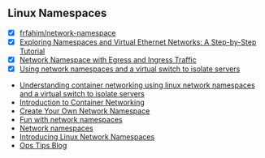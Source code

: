 ## Linux Namespaces
- [x] [frfahim/network-namespace](https://github.com/frfahim/network-namespace?tab=readme-ov-file)
- [x] [Exploring Namespaces and Virtual Ethernet Networks: A Step-by-Step Tutorial](https://dev.to/tanvirrahman/exploring-namespaces-and-virtual-ethernet-networks-a-step-by-step-tutorial-575i)
- [x] [Network Namespace with Egress and Ingress Traffic](https://github.com/dipanjal/DevOps/tree/main/NetNS_Ingress_Egress_Traffic)
- [x] [Using network namespaces and a virtual switch to isolate servers](https://ops.tips/blog/using-network-namespaces-and-bridge-to-isolate-servers/)
- [Understanding container networking using linux network namespaces and a virtual switch to isolate servers](https://github.com/faysalmehedi/linux-network-namespaces-hands-on)
- [Introduction to Container Networking](https://www.suse.com/c/rancher_blog/introduction-to-container-networking/)
- [Create Your Own Network Namespace](https://itnext.io/create-your-own-network-namespace-90aaebc745d)
- [Fun with network namespaces](https://www.gilesthomas.com/2021/03/fun-with-network-namespaces)
- [Network namespaces](https://blogs.igalia.com/dpino/2016/04/10/network-namespaces/)
- [Introducing Linux Network Namespaces](https://blog.scottlowe.org/2013/09/04/introducing-linux-network-namespaces/)
- [Ops Tips Blog](https://ops.tips/blog/)
